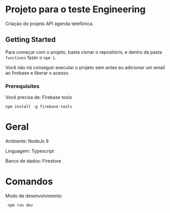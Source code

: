 # Projeto para o teste Engineering

Criação do projeto API agenda telefônica.

## Getting Started

Para começar com o projeto, basta clonar o repositório, e dentro da pasta ``functions`` fazer o ``npm i``.

Você não irá conseguir executar o projeto sem antes eu adicionar um email ao firebase e liberar o acesso.

### Prerequisites

Você precisa de:
Firebase tools
```
npm install -g firebase-tools
```

# Geral

Ambiente: NodeJs 8

Linguagem: Typescript

Banco de dados: Firestore


# Comandos

Modo de desenvolvimento

`` 
  npm run dev
`` 
